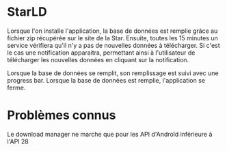 # StarLD

Lorsque l'on installe l'application, la base de données est remplie grâce au fichier zip récupérée sur le site de la Star.
Ensuite, toutes les 15 minutes un service vérifiera qu'il n'y a pas de nouvelles données à télécharger. 
Si c'est le cas une notification apparaitra, permettant ainsi à l'utilisateur de télécharger les nouvelles données en cliquant sur la notification.

Lorsque la base de données se remplit, son remplissage est suivi avec une progress bar. Lorsque la base de données est remplie, l'application se ferme.


# Problèmes connus

Le download manager ne marche que pour les API d'Androïd inférieure à l'API 28
